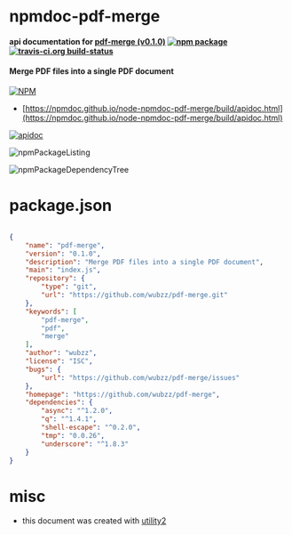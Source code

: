 # npmdoc-pdf-merge

#### api documentation for  [pdf-merge (v0.1.0)](https://github.com/wubzz/pdf-merge)  [![npm package](https://img.shields.io/npm/v/npmdoc-pdf-merge.svg?style=flat-square)](https://www.npmjs.org/package/npmdoc-pdf-merge) [![travis-ci.org build-status](https://api.travis-ci.org/npmdoc/node-npmdoc-pdf-merge.svg)](https://travis-ci.org/npmdoc/node-npmdoc-pdf-merge)

#### Merge PDF files into a single PDF document

[![NPM](https://nodei.co/npm/pdf-merge.png?downloads=true&downloadRank=true&stars=true)](https://www.npmjs.com/package/pdf-merge)

- [https://npmdoc.github.io/node-npmdoc-pdf-merge/build/apidoc.html](https://npmdoc.github.io/node-npmdoc-pdf-merge/build/apidoc.html)

[![apidoc](https://npmdoc.github.io/node-npmdoc-pdf-merge/build/screenCapture.buildCi.browser.%252Ftmp%252Fbuild%252Fapidoc.html.png)](https://npmdoc.github.io/node-npmdoc-pdf-merge/build/apidoc.html)

![npmPackageListing](https://npmdoc.github.io/node-npmdoc-pdf-merge/build/screenCapture.npmPackageListing.svg)

![npmPackageDependencyTree](https://npmdoc.github.io/node-npmdoc-pdf-merge/build/screenCapture.npmPackageDependencyTree.svg)



# package.json

```json

{
    "name": "pdf-merge",
    "version": "0.1.0",
    "description": "Merge PDF files into a single PDF document",
    "main": "index.js",
    "repository": {
        "type": "git",
        "url": "https://github.com/wubzz/pdf-merge.git"
    },
    "keywords": [
        "pdf-merge",
        "pdf",
        "merge"
    ],
    "author": "wubzz",
    "license": "ISC",
    "bugs": {
        "url": "https://github.com/wubzz/pdf-merge/issues"
    },
    "homepage": "https://github.com/wubzz/pdf-merge",
    "dependencies": {
        "async": "^1.2.0",
        "q": "^1.4.1",
        "shell-escape": "^0.2.0",
        "tmp": "0.0.26",
        "underscore": "^1.8.3"
    }
}
```



# misc
- this document was created with [utility2](https://github.com/kaizhu256/node-utility2)
